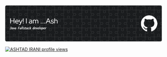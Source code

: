 

![Header](./github-header-image.png)

[![ASHTAD IRANI profile views](https://u8views.com/api/v1/github/profiles/38254097/views/day-week-month-total-count.svg)](https://u8views.com/github/ASHTAD123)

<!-- [![forthebadge](https://forthebadge.com/images/badges/made-with-java.svg)](https://forthebadge.com) -->
